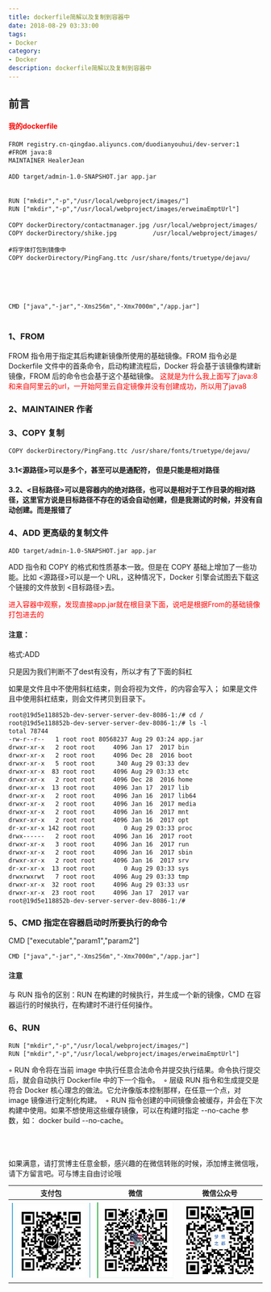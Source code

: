 ```yaml
---
title: dockerfile简解以及复制到容器中
date: 2018-08-29 03:33:00
tags: 
- Docker
category: 
- Docker
description: dockerfile简解以及复制到容器中
---
```

<!-- image url 
https://raw.githubusercontent.com/HealerJean/HealerJean.github.io/master/blogImages
　　首行缩进
<font color="red">  </font>
-->

## 前言

#### <font color="red">我的dockerfile  </font>


```
FROM registry.cn-qingdao.aliyuncs.com/duodianyouhui/dev-server:1
#FROM java:8
MAINTAINER HealerJean

ADD target/admin-1.0-SNAPSHOT.jar app.jar


RUN ["mkdir","-p","/usr/local/webproject/images/"]
RUN ["mkdir","-p","/usr/local/webproject/images/erweimaEmptUrl"]

COPY dockerDirectory/contactmanager.jpg /usr/local/webproject/images/
COPY dockerDirectory/shike.jpg          /usr/local/webproject/images/

#将字体打包到镜像中
COPY dockerDirectory/PingFang.ttc /usr/share/fonts/truetype/dejavu/





CMD ["java","-jar","-Xms256m","-Xmx7000m","/app.jar"]


```

### 1、FROM

FROM 指令用于指定其后构建新镜像所使用的基础镜像。FROM 指令必是 Dockerfile 文件中的首条命令，启动构建流程后，Docker 将会基于该镜像构建新镜像，FROM 后的命令也会基于这个基础镜像。<font color="red">  这就是为什么我上面写了java:8和来自阿里云的url，一开始阿里云自定镜像并没有创建成功，所以用了java8</font>


### 2、MAINTAINER 作者



### 3、COPY 复制

```
COPY dockerDirectory/PingFang.ttc /usr/share/fonts/truetype/dejavu/

```
#### 3.1<源路径>可以是多个，甚至可以是通配符， 但是只能是相对路径 


#### 3.2、<目标路径>可以是容器内的绝对路径，也可以是相对于工作目录的相对路径，这里官方说是目标路径不存在的话会自动创建，但是我测试的时候，并没有自动创建。而是报错了



### 4、ADD 更高级的复制文件


```
ADD target/admin-1.0-SNAPSHOT.jar app.jar
```
ADD 指令和 COPY 的格式和性质基本一致。但是在 COPY 基础上增加了一些功能。比如 <源路径>可以是一个 URL，这种情况下，Docker 引擎会试图去下载这个链接的文件放到 <目标路径>去。

<font color="red"> 进入容器中观察，发现直接app.jar就在根目录下面，说吧是根据From的基础镜像打包进去的 </font>

#### 注意：
格式:ADD <src> <dest>  

只是因为我们判断不了dest有没有，所以才有了下面的斜杠

如果<src>是文件且<dest>中不使用斜杠结束，则会将<dest>视为文件，<src>的内容会写入<dest>；
如果<src>是文件且<dest>中使用斜杠结束，则会<src>文件拷贝到<dest>目录下。


```
root@19d5e118852b-dev-server-server-dev-8086-1:/# cd /
root@19d5e118852b-dev-server-server-dev-8086-1:/# ls -l
total 78744
-rw-r--r--   1 root root 80568237 Aug 29 03:24 app.jar
drwxr-xr-x   2 root root     4096 Jan 17  2017 bin
drwxr-xr-x   2 root root     4096 Dec 28  2016 boot
drwxr-xr-x   5 root root      340 Aug 29 03:33 dev
drwxr-xr-x  83 root root     4096 Aug 29 03:33 etc
drwxr-xr-x   2 root root     4096 Dec 28  2016 home
drwxr-xr-x  13 root root     4096 Jan 17  2017 lib
drwxr-xr-x   2 root root     4096 Jan 16  2017 lib64
drwxr-xr-x   2 root root     4096 Jan 16  2017 media
drwxr-xr-x   2 root root     4096 Jan 16  2017 mnt
drwxr-xr-x   2 root root     4096 Jan 16  2017 opt
dr-xr-xr-x 142 root root        0 Aug 29 03:33 proc
drwx------   2 root root     4096 Jan 16  2017 root
drwxr-xr-x   3 root root     4096 Jan 16  2017 run
drwxr-xr-x   2 root root     4096 Jan 16  2017 sbin
drwxr-xr-x   2 root root     4096 Jan 16  2017 srv
dr-xr-xr-x  13 root root        0 Aug 29 03:33 sys
drwxrwxrwt   7 root root     4096 Aug 29 03:33 tmp
drwxr-xr-x  32 root root     4096 Aug 29 03:33 usr
drwxr-xr-x  23 root root     4096 Jan 17  2017 var
root@19d5e118852b-dev-server-server-dev-8086-1:/# 
```

### 5、CMD 指定在容器启动时所要执行的命令

CMD ["executable","param1","param2"]

```
CMD ["java","-jar","-Xms256m","-Xmx7000m","/app.jar"]

```
#### 注意 

与 RUN 指令的区别：RUN 在构建的时候执行，并生成一个新的镜像，CMD 在容器运行的时候执行，在构建时不进行任何操作。


### 6、RUN


```
RUN ["mkdir","-p","/usr/local/webproject/images/"]
RUN ["mkdir","-p","/usr/local/webproject/images/erweimaEmptUrl"]
```

◦	RUN 命令将在当前 image 中执行任意合法命令并提交执行结果。命令执行提交后，就会自动执行 Dockerfile 中的下一个指令。 
◦	层级 RUN 指令和生成提交是符合 Docker 核心理念的做法。它允许像版本控制那样，在任意一个点，对 image 镜像进行定制化构建。 
◦	RUN 指令创建的中间镜像会被缓存，并会在下次构建中使用。如果不想使用这些缓存镜像，可以在构建时指定 --no-cache 参数，如： docker build --no-cache。 



<br/><br/><br/>
如果满意，请打赏博主任意金额，感兴趣的在微信转账的时候，添加博主微信哦， 请下方留言吧。可与博主自由讨论哦

|支付包 | 微信|微信公众号|
|:-------:|:-------:|:------:|
|![支付宝](https://raw.githubusercontent.com/HealerJean/HealerJean.github.io/master/assets/img/tctip/alpay.jpg) | ![微信](https://raw.githubusercontent.com/HealerJean/HealerJean.github.io/master/assets/img/tctip/weixin.jpg)|![微信公众号](https://raw.githubusercontent.com/HealerJean/HealerJean.github.io/master/assets/img/my/qrcode_for_gh_a23c07a2da9e_258.jpg)|




<!-- Gitalk 评论 start  -->

<link rel="stylesheet" href="https://unpkg.com/gitalk/dist/gitalk.css">
<script src="https://unpkg.com/gitalk@latest/dist/gitalk.min.js"></script> 
<div id="gitalk-container"></div>    
 <script type="text/javascript">
    var gitalk = new Gitalk({
		clientID: `1d164cd85549874d0e3a`,
		clientSecret: `527c3d223d1e6608953e835b547061037d140355`,
		repo: `HealerJean.github.io`,
		owner: 'HealerJean',
		admin: ['HealerJean'],
		id: 'g8Xko5crtLzCwG9Z',
    });
    gitalk.render('gitalk-container');
</script> 

<!-- Gitalk end -->

